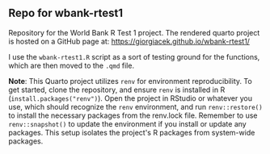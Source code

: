 ## Repo for wbank-rtest1

Repository for the World Bank R Test 1 project. The rendered quarto project is hosted on a GitHub page at: <https://giorgiacek.github.io/wbank-rtest1/>

I use the `wbank-rtest1.R` script as a sort of testing ground for the functions, which are then moved to the `.qmd` file.

**Note**: This Quarto project utilizes `renv` for environment reproducibility. To get started, clone the repository, and ensure `renv` is installed in R (`install.packages("renv")`). Open the project in RStudio or whatever you use, which should recognize the `renv` environment, and run `renv::restore()` to install the necessary packages from the renv.lock file. Remember to use `renv::snapshot()` to update the environment if you install or update any packages. This setup isolates the project's R packages from system-wide packages.
